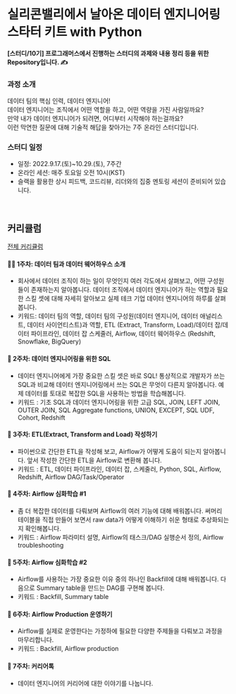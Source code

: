 # 실리콘밸리에서 날아온 데이터 엔지니어링 스타터 키트 with Python

#### [스터디/10기] 프로그래머스에서 진행하는 스터디의 과제와 내용 정리 등을 위한 Repository입니다. ✍  

### 과정 소개
데이터 팀의 핵심 인력, 데이터 엔지니어!  
데이터 엔지니어는 조직에서 어떤 역할을 하고, 어떤 역량을 가진 사람일까요?  
만약 내가 데이터 엔지니어가 되려면, 어디부터 시작해야 하는걸까요?  
이런 막연한 질문에 대해 기술적 해답을 찾아가는 7주 온라인 스터디입니다.  

### 스터디 일정
- 일정: 2022.9.17.(토)~10.29.(토), 7주간
- 온라인 세션: 매주 토요일 오전 10시(KST)
- 슬랙을 활용한 상시 피드백, 코드리뷰, 리더와의 집중 멘토링 세션이 준비되어 있습니다.

<br/>

## 커리큘럼
[전체 커리큘럼](https://drive.google.com/file/d/1204pKULXDBsjPs5gYKwkruXUY6MaiiBk/view)

#### 🏃‍♂️ 1주차: 데이터 팀과 데이터 웨어하우스 소개  
- 회사에서 데이터 조직이 하는 일이 무엇인지 여러 각도에서 살펴보고, 어떤 구성원들이 존재하는지 알아봅니다. 데이터 조직에서 데이터 엔지니어가 하는 역할과 필요한 스킬 셋에 대해 자세히 알아보고 실제 테크 기업 데이터 엔지니어의 하루를 살펴봅니다.  
- 키워드: 데이터 팀의 역할, 데이터 팀의 구성원(데이터 엔지니어, 데이터 애널리스트, 데이터 사이언티스트)과 역할, ETL (Extract, Transform, Load)/데이터 잡/데이터 파이프라인, 데이터 잡 스케줄러, Airflow, 데이터 웨어하우스 (Redshift, Snowflake, BigQuery)

#### 🏃 2주차: 데이터 엔지니어링을 위한 SQL
- 데이터 엔지니어에게 가장 중요한 스킬 셋은 바로 SQL! 통상적으로 개발자가 쓰는 SQL과 비교해 데이터 엔지니어링에서 쓰는 SQL은 무엇이 다른지 알아봅니다. 예제 데이터를 토대로 복잡한 SQL을 사용하는 방법을 학습해봅니다.
- 키워드 : 기초 SQL과 데이터 엔지니어링을 위한 고급 SQL, JOIN, LEFT JOIN, OUTER JOIN, SQL Aggregate functions, UNION, EXCEPT, SQL UDF, Cohort, Redshift

#### 🏃 3주차: ETL(Extract, Transform and Load) 작성하기
- 파이썬으로 간단한 ETL을 작성해 보고, Airflow가 어떻게 도움이 되는지 알아봅니다. 앞서 작성한 간단한 ETL을 Airflow로 변환해 봅니다.
- 키워드 : ETL, 데이터 파이프라인, 데이터 잡, 스케줄러, Python, SQL, Airflow, Redshift, Airflow DAG/Task/Operator

#### 🏃‍ 4주차: Airflow 심화학습 #1
- 좀 더 복잡한 데이터를 다뤄보며 Airflow의 여러 기능에 대해 배워봅니다. 써머리 테이블을 직접 만들어 보면서 raw data가 어떻게 이해하기 쉬운 형태로 추상화되는지 확인해봅니다.
- 키워드 : Airflow 파라미터 설명, Airflow의 태스크/DAG 실행순서 정의, Airflow troubleshooting

#### 🏃‍ 5주차: Airflow 심화학습 #2
- Airflow를 사용하는 가장 중요한 이유 중의 하나인 Backfill에 대해 배워봅니다. 다음으로 Summary table을 만드는 DAG를 구현해 봅니다.
- 키워드 : Backfill, Summary table

#### 🏃‍ 6주차: Airflow Production 운영하기
- Airflow를 실제로 운영한다는 가정하에 필요한 다양한 주제들을 다뤄보고 과정을 마무리합니다.
- 키워드 : Backfill, Airflow production

#### 🏃‍ 7주차: 커리어톡
- 데이터 엔지니어의 커리어에 대한 이야기를 나눕니다.
